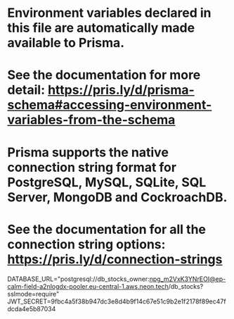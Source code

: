 # Environment variables declared in this file are automatically made available to Prisma.
# See the documentation for more detail: https://pris.ly/d/prisma-schema#accessing-environment-variables-from-the-schema

# Prisma supports the native connection string format for PostgreSQL, MySQL, SQLite, SQL Server, MongoDB and CockroachDB.
# See the documentation for all the connection string options: https://pris.ly/d/connection-strings

DATABASE_URL="postgresql://db_stocks_owner:npg_m2VxK3YNrEOI@ep-calm-field-a2nlogdx-pooler.eu-central-1.aws.neon.tech/db_stocks?sslmode=require"
JWT_SECRET=9fbc4a5f38b947dc3e8d4b9f14c67e51c9b2e1f2178f89ec47fdcda4e5b87034
